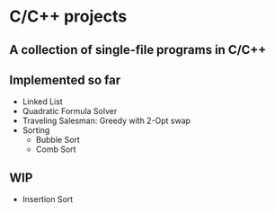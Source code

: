 # C/C++ projects
## A collection of single-file programs in C/C++
## Implemented so far
* Linked List
* Quadratic Formula Solver
* Traveling Salesman: Greedy with 2-Opt swap
* Sorting
	* Bubble Sort
	* Comb Sort
## WIP
* Insertion Sort
